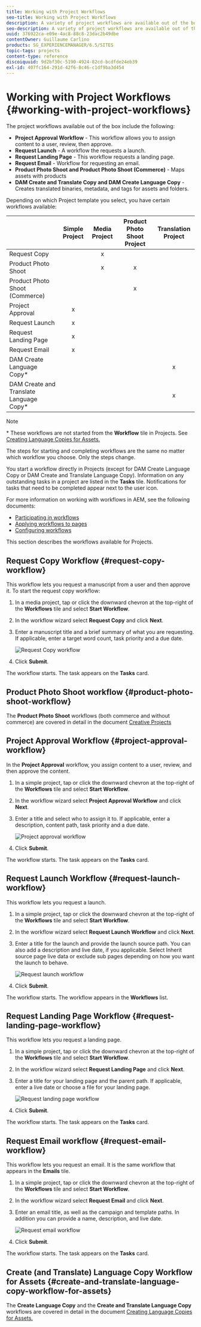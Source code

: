 ```yaml
---
title: Working with Project Workflows
seo-title: Working with Project Workflows
description: A variety of project workflows are available out of the box.
seo-description: A variety of project workflows are available out of the box.
uuid: 376922ca-e09e-4ac8-88c8-23dac2b49dbe
contentOwner: Guillaume Carlino
products: SG_EXPERIENCEMANAGER/6.5/SITES
topic-tags: projects
content-type: reference
discoiquuid: 9d2bf30c-5190-4924-82cd-bcdfde24eb39
exl-id: 407fc164-291d-42f6-8c46-c1df9ba3d454
---
```


# Working with Project Workflows {#working-with-project-workflows}

The project workflows available out of the box include the following:

* **Project Approval Workflow** - This workflow allows you to assign content to a user, review, then approve.
* **Request Launch** - A workflow the requests a launch.
* **Request Landing Page** - This workflow requests a landing page.
* **Request Email** - Workflow for requesting an email.
* **Product Photo Shoot and Product Photo Shoot (Commerce)** - Maps assets with products
* **DAM Create and Translate Copy and DAM Create Language Copy** - Creates translated binaries, metadata, and tags for assets and folders.

Depending on which Project template you select, you have certain workflows available:

|   |**Simple Project** |**Media Project** |**Product Photo Shoot Project** |**Translation Project** |
|---|:-:|:-:|:-:|:-:|
| Request Copy |  |x |  |  |
| Product Photo Shoot |  |x |x |  |
| Product Photo Shoot (Commerce) |  |  |x |  |
| Project Approval |x |  |  |  |
| Request Launch |x |  |  |  |
| Request Landing Page |x |  |  |  |
| Request Email |x |  |  |  |
| DAM Create Language Copy&ast; |  |  |  |x |
| DAM Create and Translate Language Copy&ast; |  |  |  |x |

>[!NOTE]
>
>&ast; These workflows are not started from the **Workflow** tile in Projects. See [Creating Language Copies for Assets.](/help/sites-administering/tc-manage.md)

The steps for starting and completing workflows are the same no matter which workflow you choose. Only the steps change.

You start a workflow directly in Projects (except for DAM Create Language Copy or DAM Create and Translate Language Copy). Information on any outstanding tasks in a project are listed in the **Tasks** tile. Notifications for tasks that need to be completed appear next to the user icon.

For more information on working with workflows in AEM, see the following documents:

* [Participating in workflows](/help/sites-authoring/workflows-participating.md)
* [Applying workflows to pages](/help/sites-authoring/workflows-applying.md)
* [Configuring workflows](/help/sites-administering/workflows.md)

This section describes the workflows available for Projects.

## Request Copy Workflow {#request-copy-workflow}

This workflow lets you request a manuscript from a user and then approve it. To start the request copy workflow:

1. In a media project, tap or click the downward chevron at the top-right of the **Workflows** tile and select **Start Workflow**.
1. In the workflow wizard select **Request Copy** and click **Next**.
1. Enter a manuscript title and a brief summary of what you are requesting. If applicable, enter a target word count, task priority and a due date.

   ![Request Copy workflow](assets/project-request-copy-workflow.png)

1. Click **Submit**.

The workflow starts. The task appears on the **Tasks** card.

## Product Photo Shoot workflow {#product-photo-shoot-workflow}

The **Product Photo Shoot** workflows (both commerce and without commerce) are covered in detail in the document [Creative Projects](/help/sites-authoring/managing-product-information.md)

## Project Approval Workflow {#project-approval-workflow}

In the **Project Approval** workflow, you assign content to a user, review, and then approve the content.

1. In a simple project, tap or click the downward chevron at the top-right of the **Workflows** tile and select **Start Workflow**.
1. In the workflow wizard select **Project Approval Workflow** and click **Next**.
1. Enter a title and select who to assign it to. If applicable, enter a description, content path, task priority and a due date.

   ![Project approval workflow](assets/project-approval-workflow.png)

1. Click **Submit**.

The workflow starts. The task appears on the **Tasks** card.

## Request Launch Workflow {#request-launch-workflow}

This workflow lets you request a launch.

1. In a simple project, tap or click the downward chevron at the top-right of the **Workflows** tile and select **Start Workflow**.
1. In the workflow wizard select **Request Launch Workflow** and click **Next**.
1. Enter a title for the launch and provide the launch source path. You can also add a description and live date, if you applicable. Select Inherit source page live data or exclude sub pages depending on how you want the launch to behave.

   ![Request launch workflow](assets/project-request-launch-workflow.png)

1. Click **Submit**.

The workflow starts. The workflow appears in the **Workflows** list.

## Request Landing Page Workflow {#request-landing-page-workflow}

This workflow lets you request a landing page.

1. In a simple project, tap or click the downward chevron at the top-right of the **Workflows** tile and select **Start Workflow**.
1. In the workflow wizard select **Request Landing Page** and click **Next**.
1. Enter a title for your landing page and the parent path. If applicable, enter a live date or choose a file for your landing page.

   ![Request landing page workflow](assets/project-request-landing-page-workflow.png)

1. Click **Submit**.

The workflow starts. The task appears on the **Tasks** card.

## Request Email workflow {#request-email-workflow}

This workflow lets you request an email. It is the same workflow that appears in the **Emails** tile.

1. In a simple project, tap or click the downward chevron at the top-right of the **Workflows** tile and select **Start Workflow**.
1. In the workflow wizard select **Request Email** and click **Next**.
1. Enter an email title, as well as the campaign and template paths. In addition you can provide a name, description, and live date.

   ![Request email workflow](assets/project-request-email-workflow.png)

1. Click **Submit**.

The workflow starts. The task appears on the **Tasks** card.

## Create (and Translate) Language Copy Workflow for Assets {#create-and-translate-language-copy-workflow-for-assets}

The **Create Language Copy** and the **Create and Translate Language Copy** workflows are covered in detail in the document [Creating Language Copies for Assets.](/help/assets/translation-projects.md)
